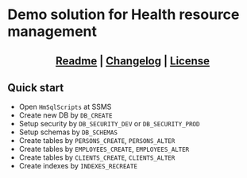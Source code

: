 # Demo solution for Health resource management

## <div align="center"><b><a href="README.md">Readme</a> | <a href="CHANGELOG.md">Changelog</a> | <a href="LICENSE.md">License</a></b></div>

## Quick start
- Open `HmSqlScripts` at SSMS
- Create new DB by `DB_CREATE`
- Setup security by `DB_SECURITY_DEV` or `DB_SECURITY_PROD`
- Setup schemas by `DB_SCHEMAS`
- Create tables by `PERSONS_CREATE`, `PERSONS_ALTER`
- Create tables by `EMPLOYEES_CREATE`, `EMPLOYEES_ALTER`
- Create tables by `CLIENTS_CREATE`, `CLIENTS_ALTER`
- Create indexes by `INDEXES_RECREATE`
